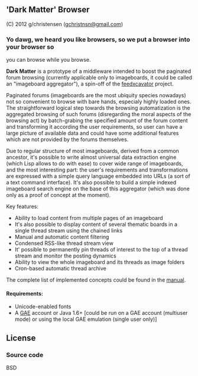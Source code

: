 ## 'Dark Matter' Browser

(C) 2012 g/christensen (gchristnsn@gmail.com)

### Yo dawg, we heard you like browsers, so we put a browser into your browser so
you can browse while you browse.

__Dark Matter__ is a prototype of a middleware intended to boost the paginated
forum browsing (currently applicable only to imageboards, it could be called
an "imageboard aggregator"), a spin-off of the
[feedxcavator](https://github.com/GChristensen/feedxcavator#readme) project.

Paginated forums (imageboards are the most ubiquity species nowadays) not so
convenient to browse with bare hands, especialy highly loaded ones. The
straightforward logical step towards the browsing automatization is the
aggregated browsing of such forums (disregarding the moral aspects of the
browsing act) by batch-grabing the specified amount of the forum content and
transforming it according the user requirements, so user can have a large picture
of available data and could have some additional features which are not provided 
by the forums themselves. 

Due to regular structure of most imageboards, derived from a common ancestor,
it's possible to write almost universal data extraction engine (which Lisp allows
to do with ease) to cover wide range of imageboards, and the most interesting
part: the user's requirements and transformations are expressed with a simple
query language embedded into URLs (a sort of a text command interface). It's also
possible to build a simple indexed imageboard search engine on the base of this
aggregator (which was done only as a proof of concept at the moment).

Key features:

* Ability to load content from multiple pages of an imageboard
* It's also possible to display content of several thematic boards in a single 
  thread stream using the chained links
* Manual and automatic content filtering
* Condensed RSS-like thread stream view
* It' possible to permanently pin threads of interest to the top of a thread 
  stream and monitor the posting dynamics
* Ability to view the whole imageboard and its threads as image folders
* Cron-based automatic thread archive

The complete list of implemented concepts could be found in the
[manual](https://github.com/gchristensen/dm-browser/wiki/manual.png).

#### Requirements:

* Unicode-enabled fonts
* A [GAE](http://appspot.com) account or Java 1.6+ [could be run on a GAE 
  account (multiuser mode) or using the local GAE emulation (single user only)]

## License

### Source code

BSD
